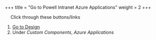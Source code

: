 +++
title = "Go to Powell Intranet Azure Applications"
weight = 2
+++

&emsp; Click through these buttons/links

1. [Go to Design](./to_intranet_design.md)
2. Under *Custom Components*, *Azure Applications*
